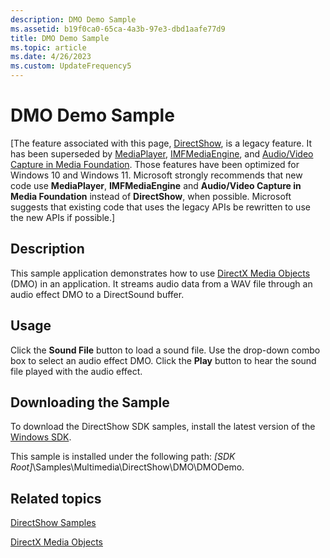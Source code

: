 ```yaml
---
description: DMO Demo Sample
ms.assetid: b19f0ca0-65ca-4a3b-97e3-dbd1aafe77d9
title: DMO Demo Sample
ms.topic: article
ms.date: 4/26/2023
ms.custom: UpdateFrequency5
---
```


# DMO Demo Sample

\[The feature associated with this page, [DirectShow](/windows/win32/directshow/directshow), is a legacy feature. It has been superseded by [MediaPlayer](/uwp/api/Windows.Media.Playback.MediaPlayer), [IMFMediaEngine](/windows/win32/api/mfmediaengine/nn-mfmediaengine-imfmediaengine), and [Audio/Video Capture in Media Foundation](windows/win32/medfound/audio-video-capture-in-media-foundation). Those features have been optimized for Windows 10 and Windows 11. Microsoft strongly recommends that new code use **MediaPlayer**, **IMFMediaEngine** and **Audio/Video Capture in Media Foundation** instead of **DirectShow**, when possible. Microsoft suggests that existing code that uses the legacy APIs be rewritten to use the new APIs if possible.\]

## Description

This sample application demonstrates how to use [DirectX Media Objects](directx-media-objects.md) (DMO) in an application. It streams audio data from a WAV file through an audio effect DMO to a DirectSound buffer.

## Usage

Click the **Sound File** button to load a sound file. Use the drop-down combo box to select an audio effect DMO. Click the **Play** button to hear the sound file played with the audio effect.

## Downloading the Sample

To download the DirectShow SDK samples, install the latest version of the [Windows SDK](https://msdn.microsoft.com/windowsvista/bb980924.aspx).

This sample is installed under the following path: *\[SDK Root\]*\\Samples\\Multimedia\\DirectShow\\DMO\\DMODemo.

## Related topics

<dl> <dt>

[DirectShow Samples](directshow-samples.md)
</dt> <dt>

[DirectX Media Objects](directx-media-objects.md)
</dt> </dl>

 

 



